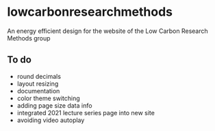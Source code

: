 # lowcarbonresearchmethods
An energy efficient design for the website of the Low Carbon Research Methods group


## To do
* round decimals
* layout resizing
* documentation
* color theme switching
* adding page size data info
* integrated 2021 lecture series page into new site
* avoiding video autoplay